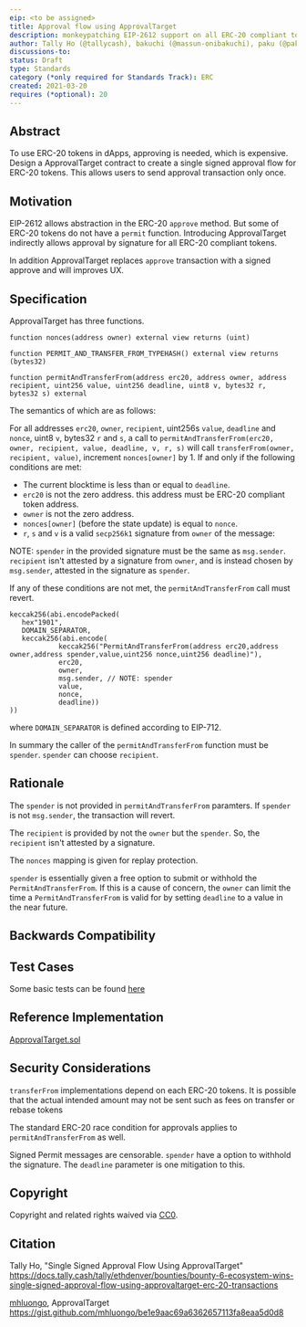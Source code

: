 ```yaml
---
eip: <to be assigned>
title: Approval flow using ApprovalTarget 
description: monkeypatching EIP-2612 support on all ERC-20 compliant tokens.
author: Tally Ho (@tallycash), bakuchi (@massun-onibakuchi), paku (@paku-paku-pakuchi)
discussions-to: 
status: Draft
type: Standards 
category (*only required for Standards Track): ERC
created: 2021-03-20
requires (*optional): 20
---
```


## Abstract

To use ERC-20 tokens in dApps, approving is needed, which is expensive.
Design a ApprovalTarget contract to create a single signed approval flow for ERC-20 tokens. This allows users to send approval transaction only once.

## Motivation

EIP-2612 allows abstraction in the ERC-20 `approve` method. But some of ERC-20 tokens do not have a `permit` function. Introducing ApprovalTarget indirectly allows approval by signature for all ERC-20 compliant tokens.

In addition ApprovalTarget replaces `approve` transaction with a signed approve and will improves UX.

## Specification

ApprovalTarget has three functions.

```solidity
function nonces(address owner) external view returns (uint)

function PERMIT_AND_TRANSFER_FROM_TYPEHASH() external view returns (bytes32)

function permitAndTransferFrom(address erc20, address owner, address recipient, uint256 value, uint256 deadline, uint8 v, bytes32 r, bytes32 s) external
```

The semantics of which are as follows:

For all addresses `erc20`, `owner`, `recipient`, uint256s `value`, `deadline` and `nonce`, uint8 `v`, bytes32 `r` and `s`, a call to `permitAndTransferFrom(erc20, owner, recipient, value, deadline, v, r, s)` will call `transferFrom(owner, recipient, value)`, increment `nonces[owner]` by 1. If and only if the following conditions are met:

 - The current blocktime is less than or equal to `deadline`.
 - `erc20` is not the zero address. this address must be ERC-20 compliant token address.
 - `owner` is not the zero address.
 - `nonces[owner]` (before the state update) is equal to `nonce`.
 - `r`, `s` and `v` is a valid `secp256k1` signature from `owner` of the message:

NOTE: `spender` in the provided signature must be the same as `msg.sender`. `recipient` isn't attested by a signature from `owner`, and is instead chosen by `msg.sender`, attested in the signature as `spender`.

If any of these conditions are not met, the `permitAndTransferFrom` call must revert.

```solidity
keccak256(abi.encodePacked(
   hex"1901",
   DOMAIN_SEPARATOR,
   keccak256(abi.encode(
            keccak256("PermitAndTransferFrom(address erc20,address owner,address spender,value,uint256 nonce,uint256 deadline)"),
            erc20,
            owner,
            msg.sender, // NOTE: spender
            value,
            nonce,
            deadline))
))
```

where `DOMAIN_SEPARATOR` is defined according to EIP-712.

In summary the caller of the `permitAndTransferFrom` function must be `spender`. `spender` can choose `recipient`.

## Rationale

The `spender` is not provided in `permitAndTransferFrom` paramters. If `spender` is not `msg.sender`, the transaction will revert.

The `recipient` is provided by not the `owner` but the `spender`. So, the `recipient` isn't attested by a signature.

The `nonces` mapping is given for replay protection.

`spender` is essentially given a free option to submit or withhold the `PermitAndTransferFrom`. If this is a cause of concern, the `owner` can limit the time a `PermitAndTransferFrom` is valid for by setting `deadline` to a value in the near future.

## Backwards Compatibility

## Test Cases

Some basic tests can be found [here](https://github.com/massun-onibakuchi/approval-target/tree/main/test/ApprovalTarget.test.ts)

## Reference Implementation

[ApprovalTarget.sol](https://github.com/massun-onibakuchi/approval-target/blob/main/contracts/ApprovalTarget.sol)

## Security Considerations

`transferFrom` implementations depend on each ERC-20 tokens. It is possible that the actual intended amount may not be sent such as fees on transfer or rebase tokens

The standard ERC-20 race condition for approvals applies to `permitAndTransferFrom` as well.

Signed Permit messages are censorable. `spender` have a option to withhold the signature. The `deadline` parameter is one mitigation to this.

## Copyright

Copyright and related rights waived via [CC0](https://creativecommons.org/publicdomain/zero/1.0/).

## Citation

Tally Ho, "Single Signed Approval Flow Using ApprovalTarget" https://docs.tally.cash/tally/ethdenver/bounties/bounty-6-ecosystem-wins-single-signed-approval-flow-using-approvaltarget-erc-20-transactions

[mhluongo](https://github.com/mhluongo), ApprovalTarget https://gist.github.com/mhluongo/be1e9aac69a6362657113fa8eaa5d0d8
